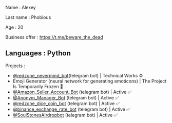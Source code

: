 Name : Alexey

Last name : Phobious

Age : 20

Business offer : https://t.me/beware_the_dead

Languages : Python
---
Projects :
- <a href="https://t.me/redzone_nevermind_bot">@redzone_nevermind_bot</a>(telegram bot) | Technical Works ⚙️
- Emoji Generator (neural network for generating emoticons) | The Project Is Temporarily Frozen 🧊
- <a href="https://t.me/Amazon_Seller_Account_Bot">@Amazon_Seller_Account_Bot</a> (telegram bot) | Active ✅
- <a href="https://t.me/Anonym_Manager_Bot">@Anonym_Manager_Bot</a> (telegram bot) | Active ✅
- <a href="https://t.me/redzone_dice_coin_bot">@redzone_dice_coin_bot</a> (telegram bot) | Active ✅
- <a href="https://t.me/binance_exchange_rate_bot">@binance_exchange_rate_bot</a> (telegram bot) | Active ✅
- <a href="https://t.me/SoulStonesAirdropbot">@SoulStonesAirdropbot</a> (telegram bot) | Active ✅

